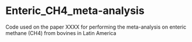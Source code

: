 # Enteric_CH4_meta-analysis
Code used on the paper XXXX for performing the meta-analysis on enteric methane (CH4) from bovines in Latin America
